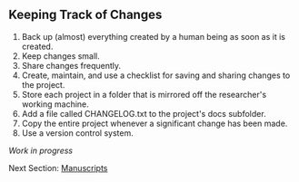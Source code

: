 ## Keeping Track of Changes


 1. Back up (almost) everything created by a human being as soon as it is created.
 2. Keep changes small.
 3. Share changes frequently.
 4. Create, maintain, and use a checklist for saving and sharing changes to the project.
 5. Store each project in a folder that is mirrored off the researcher's working machine.
 6. Add a file called CHANGELOG.txt to the project's docs subfolder.
 7. Copy the entire project whenever a significant change has been made.
 8. Use a version control system.

*Work in progress*

Next Section: [Manuscripts](..//6.Manuscripts)